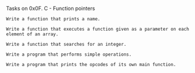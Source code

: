 

Tasks on 0x0F. C - Function pointers

    Write a function that prints a name.

    Write a function that executes a function given as a parameter on each element of an array.

    Write a function that searches for an integer.

    Write a program that performs simple operations.

    Write a program that prints the opcodes of its own main function.


